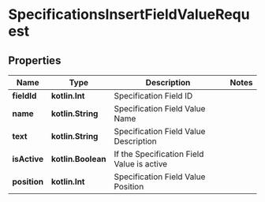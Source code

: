 
# SpecificationsInsertFieldValueRequest

## Properties
Name | Type | Description | Notes
------------ | ------------- | ------------- | -------------
**fieldId** | **kotlin.Int** | Specification Field ID | 
**name** | **kotlin.String** | Specification Field Value Name | 
**text** | **kotlin.String** | Specification Field Value Description | 
**isActive** | **kotlin.Boolean** | If the Specification Field Value is active | 
**position** | **kotlin.Int** | Specification Field Value Position | 



